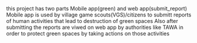 this project has two parts Mobile app(green) and web app(submit_report)
Mobile app is used by village game scouts(VGS)/citizens to submitt reports of human activities that lead to destruction of green spaces 
Also after submitting the reports are viwed on web app by authorities like TAWA in order to protect green spaces by taking actions on those activities
